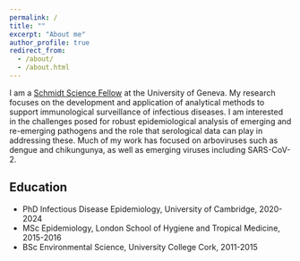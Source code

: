 ```yaml
---
permalink: /
title: ""
excerpt: "About me"
author_profile: true
redirect_from: 
  - /about/
  - /about.html
---
```


I am a [Schmidt Science Fellow](https://schmidtsciencefellows.org/) at the University of Geneva. My research focuses on the development and application of analytical methods to support immunological surveillance of infectious diseases. I am interested in the challenges posed for robust epidemiological analysis of emerging and re-emerging pathogens and the role that serological data can play in addressing these. Much of my work has focused on arboviruses such as dengue and chikungunya, as well as emerging viruses including SARS-CoV-2.


Education
------
+ PhD Infectious Disease Epidemiology, University of Cambridge, 2020-2024
+ MSc Epidemiology, London School of Hygiene and Tropical Medicine, 2015-2016
+ BSc Environmental Science, University College Cork, 2011-2015



